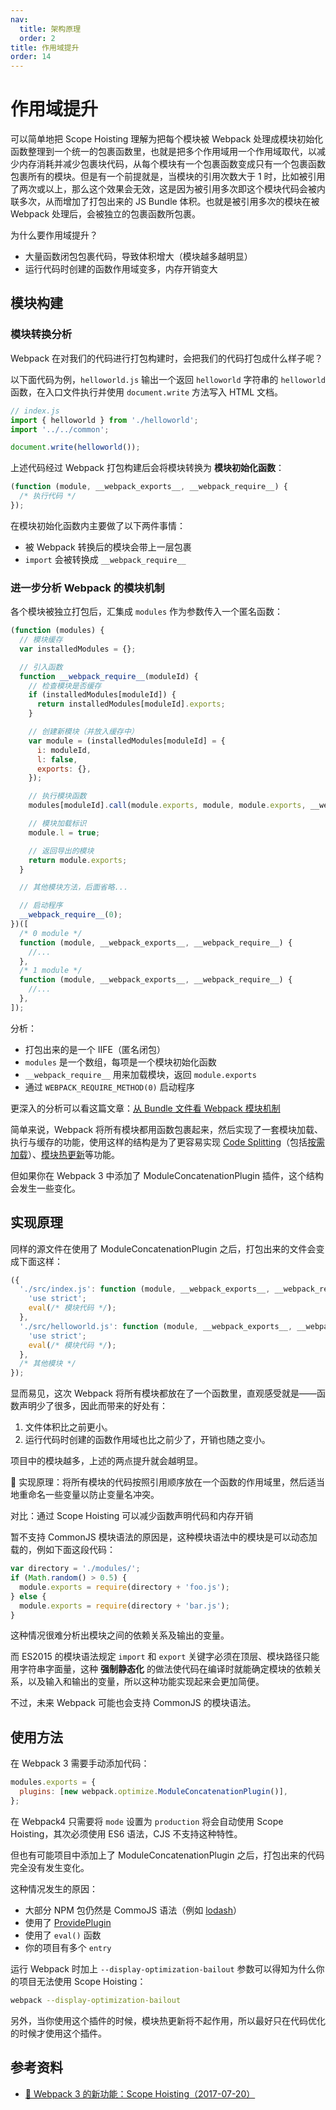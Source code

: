 ```yaml
---
nav:
  title: 架构原理
  order: 2
title: 作用域提升
order: 14
---
```


# 作用域提升

可以简单地把 Scope Hoisting 理解为把每个模块被 Webpack 处理成模块初始化函数整理到一个统一的包裹函数里，也就是把多个作用域用一个作用域取代，以减少内存消耗并减少包裹块代码，从每个模块有一个包裹函数变成只有一个包裹函数包裹所有的模块。但是有一个前提就是，当模块的引用次数大于 1 时，比如被引用了两次或以上，那么这个效果会无效，这是因为被引用多次即这个模块代码会被内联多次，从而增加了打包出来的 JS Bundle 体积。也就是被引用多次的模块在被 Webpack 处理后，会被独立的包裹函数所包裹。

为什么要作用域提升？

- 大量函数闭包包裹代码，导致体积增大（模块越多越明显）
- 运行代码时创建的函数作用域变多，内存开销变大

## 模块构建

### 模块转换分析

Webpack 在对我们的代码进行打包构建时，会把我们的代码打包成什么样子呢？

以下面代码为例，`helloworld.js` 输出一个返回 `helloworld` 字符串的 `helloworld` 函数，在入口文件执行并使用 `document.write` 方法写入 HTML 文档。

```js
// index.js
import { helloworld } from './helloworld';
import '../../common';

document.write(helloworld());
```

上述代码经过 Webpack 打包构建后会将模块转换为 **模块初始化函数**：

```js
(function (module, __webpack_exports__, __webpack_require__) {
  /* 执行代码 */
});
```

在模块初始化函数内主要做了以下两件事情：

- 被 Webpack 转换后的模块会带上一层包裹
- `import` 会被转换成 `__webpack_require__`

### 进一步分析 Webpack 的模块机制

各个模块被独立打包后，汇集成 `modules` 作为参数传入一个匿名函数：

```js
(function (modules) {
  // 模块缓存
  var installedModules = {};

  // 引入函数
  function __webpack_require__(moduleId) {
    // 检查模块是否缓存
    if (installedModules[moduleId]) {
      return installedModules[moduleId].exports;
    }

    // 创建新模块（并放入缓存中）
    var module = (installedModules[moduleId] = {
      i: moduleId,
      l: false,
      exports: {},
    });

    // 执行模块函数
    modules[moduleId].call(module.exports, module, module.exports, __webpack_require__);

    // 模块加载标识
    module.l = true;

    // 返回导出的模块
    return module.exports;
  }

  // 其他模块方法，后面省略...

  // 启动程序
  __webpack_require__(0);
})([
  /* 0 module */
  function (module, __webpack_exports__, __webpack_require__) {
    //...
  },
  /* 1 module */
  function (module, __webpack_exports__, __webpack_require__) {
    //...
  },
]);
```

分析：

- 打包出来的是一个 IIFE（匿名闭包）
- `modules` 是一个数组，每项是一个模块初始化函数
- `__webpack_require__` 用来加载模块，返回 `module.exports`
- 通过 `WEBPACK_REQUIRE_METHOD(0)` 启动程序

更深入的分析可以看这篇文章：[从 Bundle 文件看 Webpack 模块机制](https://zhuanlan.zhihu.com/p/25954788)

简单来说，Webpack 将所有模块都用函数包裹起来，然后实现了一套模块加载、执行与缓存的功能，使用这样的结构是为了更容易实现 [Code Splitting](https://webpack.js.org/guides/code-splitting/)（包括[按需加载](https://webpack.js.org/guides/code-splitting/#dynamic-imports)）、[模块热更新](https://webpack.js.org/concepts/hot-module-replacement/)等功能。

但如果你在 Webpack 3 中添加了 ModuleConcatenationPlugin 插件，这个结构会发生一些变化。

## 实现原理

同样的源文件在使用了 ModuleConcatenationPlugin 之后，打包出来的文件会变成下面这样：

```js
({
  './src/index.js': function (module, __webpack_exports__, __webpack_require__) {
    'use strict';
    eval(/* 模块代码 */);
  },
  './src/helloworld.js': function (module, __webpack_exports__, __webpack_require__) {
    'use strict';
    eval(/* 模块代码 */);
  },
  /* 其他模块 */
});
```

显而易见，这次 Webpack 将所有模块都放在了一个函数里，直观感受就是——函数声明少了很多，因此而带来的好处有：

1. 文件体积比之前更小。
2. 运行代码时创建的函数作用域也比之前少了，开销也随之变小。

项目中的模块越多，上述的两点提升就会越明显。

📌 实现原理：将所有模块的代码按照引用顺序放在一个函数的作用域里，然后适当地重命名一些变量以防止变量名冲突。

对比：通过 Scope Hoisting 可以减少函数声明代码和内存开销

暂不支持 CommonJS 模块语法的原因是，这种模块语法中的模块是可以动态加载的，例如下面这段代码：

```js
var directory = './modules/';
if (Math.random() > 0.5) {
  module.exports = require(directory + 'foo.js');
} else {
  module.exports = require(directory + 'bar.js');
}
```

这种情况很难分析出模块之间的依赖关系及输出的变量。

而 ES2015 的模块语法规定 `import` 和 `export` 关键字必须在顶层、模块路径只能用字符串字面量，这种 **强制静态化** 的做法使代码在编译时就能确定模块的依赖关系，以及输入和输出的变量，所以这种功能实现起来会更加简便。

不过，未来 Webpack 可能也会支持 CommonJS 的模块语法。

## 使用方法

在 Webpack 3 需要手动添加代码：

```js
modules.exports = {
  plugins: [new webpack.optimize.ModuleConcatenationPlugin()],
};
```

在 Webpack4 只需要将 `mode` 设置为 `production` 将会自动使用 Scope Hoisting，其次必须使用 ES6 语法，CJS 不支持这种特性。

但也有可能项目中添加上了 ModuleConcatenationPlugin 之后，打包出来的代码完全没有发生变化。

这种情况发生的原因：

- 大部分 NPM 包仍然是 CommoJS 语法（例如 [lodash](https://lodash.com/)）
- 使用了 [ProvidePlugin](https://webpack.js.org/plugins/provide-plugin/)
- 使用了 `eval()` 函数
- 你的项目有多个 `entry`

运行 Webpack 时加上 `--display-optimization-bailout` 参数可以得知为什么你的项目无法使用 Scope Hoisting：

```bash
webpack --display-optimization-bailout
```

另外，当你使用这个插件的时候，模块热更新将不起作用，所以最好只在代码优化的时候才使用这个插件。

## 参考资料

- [📝 Webpack 3 的新功能：Scope Hoisting（2017-07-20）](https://zhuanlan.zhihu.com/p/27980441)
